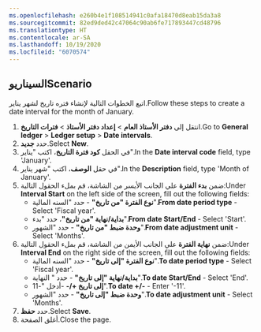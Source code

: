 ```yaml
---
ms.openlocfilehash: e260b4e1f108514941c0afa18470d8eab15da3a8
ms.sourcegitcommit: 82ed9ded42c47064c90ab6fe717893447cd48796
ms.translationtype: HT
ms.contentlocale: ar-SA
ms.lasthandoff: 10/19/2020
ms.locfileid: "6070574"
---
```

## <a name="scenario"></a><span data-ttu-id="dc9f1-101">السيناريو</span><span class="sxs-lookup"><span data-stu-id="dc9f1-101">Scenario</span></span>
<span data-ttu-id="dc9f1-102">اتبع الخطوات التالية لإنشاء فتره تاريخ لشهر يناير.</span><span class="sxs-lookup"><span data-stu-id="dc9f1-102">Follow these steps to create a date interval for the month of January.</span></span>

1. <span data-ttu-id="dc9f1-103">انتقل إلى **دفتر الأستاذ العام** > **إعداد دفتر الأستاذ** > **فترات التاريخ**.</span><span class="sxs-lookup"><span data-stu-id="dc9f1-103">Go to **General ledger** > **Ledger setup** > **Date intervals**.</span></span>
1. <span data-ttu-id="dc9f1-104">حدد **جديد‎**.</span><span class="sxs-lookup"><span data-stu-id="dc9f1-104">Select **New**.</span></span>
1. <span data-ttu-id="dc9f1-105">في الحقل **كود فترة التاريخ**، اكتب "يناير".</span><span class="sxs-lookup"><span data-stu-id="dc9f1-105">In the **Date interval code** field, type 'January'.</span></span>
1. <span data-ttu-id="dc9f1-106">في حقل **الوصف**، اكتب "شهر يناير".</span><span class="sxs-lookup"><span data-stu-id="dc9f1-106">In the **Description** field, type 'Month of January'.</span></span>
1. <span data-ttu-id="dc9f1-107">ضمن **بدء الفترة** علي الجانب الأيسر من الشاشة، قم بملء الحقول التالية:</span><span class="sxs-lookup"><span data-stu-id="dc9f1-107">Under **Interval Start** on the left side of the screen, fill out the following fields:</span></span>
    - <span data-ttu-id="dc9f1-108">**نوع الفترة "من تاريخ"** - حدد "السنه المالية".</span><span class="sxs-lookup"><span data-stu-id="dc9f1-108">**From date period type** - Select 'Fiscal year'.</span></span>
    - <span data-ttu-id="dc9f1-109">**بداية/نهاية "من تاريخ"**، حدد "بدء".</span><span class="sxs-lookup"><span data-stu-id="dc9f1-109">**From date Start/End** - Select 'Start'.</span></span>
    - <span data-ttu-id="dc9f1-110">**وحدة ضبط "من تاريخ"** - حدد "الشهور".</span><span class="sxs-lookup"><span data-stu-id="dc9f1-110">**From date adjustment unit** - Select 'Months'.</span></span>
16. <span data-ttu-id="dc9f1-111">ضمن **نهاية الفترة** علي الجانب الأيمن من الشاشة، قم بملء الحقول التالية:</span><span class="sxs-lookup"><span data-stu-id="dc9f1-111">Under **Interval End** on the right side of the screen, fill out the following fields:</span></span>
    - <span data-ttu-id="dc9f1-112">**نوع الفترة "إلى تاريخ"** - حدد "السنه المالية".</span><span class="sxs-lookup"><span data-stu-id="dc9f1-112">**To date period type** - Select 'Fiscal year'.</span></span>
    - <span data-ttu-id="dc9f1-113">**بداية/نهاية "إلى تاريخ"** - حدد " النهاية".</span><span class="sxs-lookup"><span data-stu-id="dc9f1-113">**To date Start/End** - Select 'End'.</span></span>
    - <span data-ttu-id="dc9f1-114">**إلى تاريخ +/-** -أدخل "-11".</span><span class="sxs-lookup"><span data-stu-id="dc9f1-114">**To date +/-** - Enter '-11'.</span></span>
    - <span data-ttu-id="dc9f1-115">**وحدة ضبط "إلى تاريخ"** - حدد "الشهور".</span><span class="sxs-lookup"><span data-stu-id="dc9f1-115">**To date adjustment unit** - Select 'Months'.</span></span>
1. <span data-ttu-id="dc9f1-116">حدد **حفظ**.</span><span class="sxs-lookup"><span data-stu-id="dc9f1-116">Select **Save**.</span></span>
1. <span data-ttu-id="dc9f1-117">أغلق الصفحة.</span><span class="sxs-lookup"><span data-stu-id="dc9f1-117">Close the page.</span></span>


